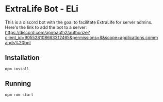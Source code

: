 # ExtraLife Bot - ELi
This is a discord bot with the goal to facilitate ExtraLife for server admins.
Here's the link to add the bot to a server:
https://discord.com/api/oauth2/authorize?client_id=905528108663312465&permissions=8&scope=applications.commands%20bot


## Installation
```
npm install
```

## Running
```
npm run start
```


